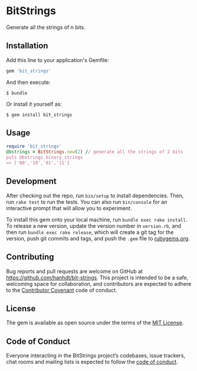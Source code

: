 # BitStrings

Generate all the strings of n bits.

## Installation

Add this line to your application's Gemfile:

```ruby
gem 'bit_strings'
```

And then execute:

    $ bundle

Or install it yourself as:

    $ gem install bit_strings

## Usage

```ruby
require 'bit_strings'
@bstrings = BitStrings.new(2) // generate all the strings of 2 bits
puts @bstrings.binary_strings
=> ['00','10','01','11']
```

## Development

After checking out the repo, run `bin/setup` to install dependencies. Then, run `rake test` to run the tests. You can also run `bin/console` for an interactive prompt that will allow you to experiment.

To install this gem onto your local machine, run `bundle exec rake install`. To release a new version, update the version number in `version.rb`, and then run `bundle exec rake release`, which will create a git tag for the version, push git commits and tags, and push the `.gem` file to [rubygems.org](https://rubygems.org).

## Contributing

Bug reports and pull requests are welcome on GitHub at https://github.com/hanhdt/bit-strings. This project is intended to be a safe, welcoming space for collaboration, and contributors are expected to adhere to the [Contributor Covenant](http://contributor-covenant.org) code of conduct.

## License

The gem is available as open source under the terms of the [MIT License](http://opensource.org/licenses/MIT).

## Code of Conduct

Everyone interacting in the BitStrings project’s codebases, issue trackers, chat rooms and mailing lists is expected to follow the [code of conduct](https://github.com/hanhdt/bit-strings/blob/master/CODE_OF_CONDUCT.md).
